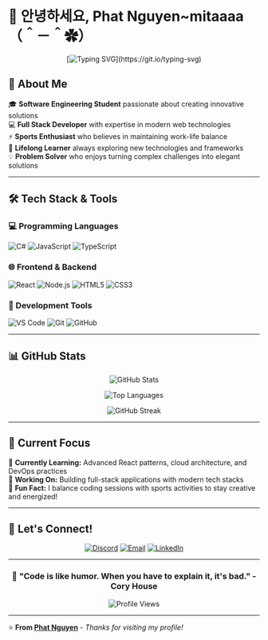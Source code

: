 # 👋 안녕하세요, Phat Nguyen~mitaaaa （＾－＾✿）

<div align="center">
  
  [![Typing SVG](https://readme-typing-svg.herokuapp.com?font=Fira+Code&pause=1000&color=F75C7E&center=true&vCenter=true&width=435&lines=Software+Engineering+Student;Full+Stack+Developer;Sports+Enthusiast;Always+Learning+New+Things!)](https://git.io/typing-svg)
  
</div>

## 🚀 About Me

🎓 **Software Engineering Student** passionate about creating innovative solutions  
💻 **Full Stack Developer** with expertise in modern web technologies  
⚡ **Sports Enthusiast** who believes in maintaining work-life balance  
🌱 **Lifelong Learner** always exploring new technologies and frameworks  
💡 **Problem Solver** who enjoys turning complex challenges into elegant solutions  

---

## 🛠️ Tech Stack & Tools

### 💻 Programming Languages
![C#](https://img.shields.io/badge/C%23-239120?style=for-the-badge&logo=c-sharp&logoColor=white)
![JavaScript](https://img.shields.io/badge/JavaScript-F7DF1E?style=for-the-badge&logo=javascript&logoColor=black)
![TypeScript](https://img.shields.io/badge/TypeScript-007ACC?style=for-the-badge&logo=typescript&logoColor=white)

### 🌐 Frontend & Backend
![React](https://img.shields.io/badge/React-20232A?style=for-the-badge&logo=react&logoColor=61DAFB)
![Node.js](https://img.shields.io/badge/Node.js-339933?style=for-the-badge&logo=node.js&logoColor=white)
![HTML5](https://img.shields.io/badge/HTML5-E34F26?style=for-the-badge&logo=html5&logoColor=white)
![CSS3](https://img.shields.io/badge/CSS3-1572B6?style=for-the-badge&logo=css3&logoColor=white)

### 🔧 Development Tools
![VS Code](https://img.shields.io/badge/VS%20Code-007ACC?style=for-the-badge&logo=visual-studio-code&logoColor=white)
![Git](https://img.shields.io/badge/Git-F05032?style=for-the-badge&logo=git&logoColor=white)
![GitHub](https://img.shields.io/badge/GitHub-100000?style=for-the-badge&logo=github&logoColor=white)

---

## 📊 GitHub Stats

<div align="center">
  
  ![GitHub Stats](https://github-readme-stats.vercel.app/api?username=tykyfatkie&show_icons=true&theme=radical&hide_border=true&count_private=true)
  
  ![Top Languages](https://github-readme-stats.vercel.app/api/top-langs/?username=tykyfatkie&layout=compact&theme=radical&hide_border=true)
  
  ![GitHub Streak](https://github-readme-streak-stats.herokuapp.com/?user=tykyfatkie&theme=radical&hide_border=true)
  
</div>

---

## 🎯 Current Focus

🔭 **Currently Learning:** Advanced React patterns, cloud architecture, and DevOps practices  
🌟 **Working On:** Building full-stack applications with modern tech stacks  
🎪 **Fun Fact:** I balance coding sessions with sports activities to stay creative and energized!  

---

## 🤝 Let's Connect!

<div align="center">
  
  [![Discord](https://img.shields.io/badge/Discord-7289DA?style=for-the-badge&logo=discord&logoColor=white)](https://discord.com/users/phat_ng)
  [![Email](https://img.shields.io/badge/Email-D14836?style=for-the-badge&logo=gmail&logoColor=white)](mailto:gg.fctaiphat@yahoo.com)
  [![LinkedIn](https://img.shields.io/badge/LinkedIn-0077B5?style=for-the-badge&logo=linkedin&logoColor=white)]([https://www.linkedin.com/in/phat-nguyen-72b3a0344/])
  
</div>

---

<div align="center">
  
  ### 💫 "Code is like humor. When you have to explain it, it's bad." - Cory House
  
  ![Profile Views](https://komarev.com/ghpvc/?username=tykyfatkie&color=blueviolet&style=flat-square&label=Profile+Views)
  
</div>

---

⭐️ **From [Phat Nguyen](https://github.com/tykyfatkie)** - *Thanks for visiting my profile!*
